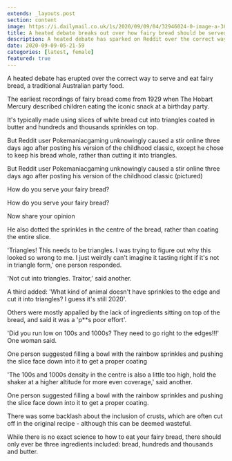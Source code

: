 ```yaml
---
extends: _layouts.post
section: content
image: https://i.dailymail.co.uk/1s/2020/09/09/04/32946024-0-image-a-38_1599621509511.jpg 
title: A heated debate breaks out over how fairy bread should be served and eaten 
description: A heated debate has sparked on Reddit over the correct way to serve and eat fairy bread, a traditional Australian party food. 
date: 2020-09-09-05-21-59 
categories: [latest, female] 
featured: true 
--- 
```

A heated debate has erupted over the correct way to serve and eat fairy bread, a traditional Australian party food.

The earliest recordings of fairy bread come from 1929 when The Hobart Mercury described children eating the iconic snack at a birthday party.

It's typically made using slices of white bread cut into triangles coated in butter and hundreds and thousands sprinkles on top. 

But Reddit user Pokemaniacgaming unknowingly caused a stir online three days ago after posting his version of the childhood classic, except he chose to keep his bread whole, rather than cutting it into triangles.

But Reddit user Pokemaniacgaming unknowingly caused a stir online three days ago after posting his version of the childhood classic (pictured)

 How do you serve your fairy bread? 

 How do you serve your fairy bread? 

Now share your opinion

He also dotted the sprinkles in the centre of the bread, rather than coating the entire slice.

'Triangles! This needs to be triangles. I was trying to figure out why this looked so wrong to me. I just weirdly can't imagine it tasting right if it's not in triangle form,' one person responded.

'Not cut into triangles. Traitor,' said another.

A third added: 'What kind of animal doesn't have sprinkles to the edge and cut it into triangles? I guess it's still 2020'.

Others were mostly appalled by the lack of ingredients sitting on top of the bread, and said it was a 'p**s poor effort'.

'Did you run low on 100s and 1000s? They need to go right to the edges!!!' One woman said.

One person suggested filling a bowl with the rainbow sprinkles and pushing the slice face down into it to get a proper coating

'The 100s and 1000s density in the centre is also a little too high, hold the shaker at a higher altitude for more even coverage,' said another.

One person suggested filling a bowl with the rainbow sprinkles and pushing the slice face down into it to get a proper coating.

There was some backlash about the inclusion of crusts, which are often cut off in the original recipe - although this can be deemed wasteful.

While there is no exact science to how to eat your fairy bread, there should only ever be three ingredients included: bread, hundreds and thousands and butter.

